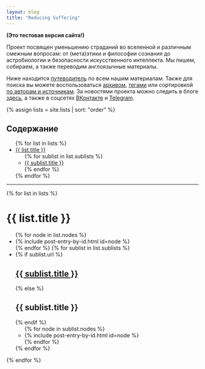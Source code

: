 ```yaml
---
layout: blog
title: "Reducing Suffering"
---
```

**(Это тестовая версия сайта!)**

Проект посвящен уменьшению страданий во вселенной и различным смежным вопросам: от (мета)этики и философии сознания до астробиологии и безопасности искусственного интеллекта. Мы пишем, собираем, а также переводим англоязычные материалы.

Ниже находится [путеводитель](#contents) по всем нашим материалам. Также для поиска вы можете воспользоваться [архивом](archive.html), [тегами](tags.html) или сортировкой [по авторам и источникам](sources.html). За новостями проекта можно следить в блоге [здесь](blog.html), а также в соцсетях <a href="https://vk.com/reducing_suffering">ВКонтакте</a> и <a href="https://t.me/reducing_suffering">Telegram</a>.

{% assign lists = site.lists | sort: "order" %}

<div class="contents" id="contents">
  <h2>Содержание</h2>
  <ul>
    {% for list in lists %}
    <li><a href="#{{ list.mark }}">{{ list.title }}</a>
      <ul class="ulcirc">{% for sublist in list.sublists %}
        <li><a href="#{{ sublist.mark }}{{ sublist.url }}">{{ sublist.title }}</a>
		</li>
      {% endfor %}</ul>
	</li>{% endfor %}
  </ul>
</div>

---

{% for list in lists %}
  <h1 id="{{ list.mark }}">{{ list.title }}</h1>
  <ul>{% for node in list.nodes %}
    <li>{% include post-entry-by-id.html id=node %}</li>
  {% endfor %}
  {% for sublist in list.sublists %}
    <li>{% if sublist.url %}<h2><a href="#{{ sublist.url }}">{{ sublist.title }}</a></h2>{% else %}<h2 id="{{ sublist.mark }}">{{ sublist.title }}</h2>{% endif %}
    <ul>{% for node in sublist.nodes %}
      <li>{% include post-entry-by-id.html id=node %}</li>
    {% endfor %}</ul></li>
  {% endfor %}
  </ul>
{% endfor %}